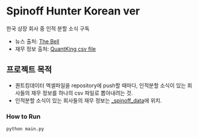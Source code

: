 # Spinoff Hunter Korean ver

한국 상장 회사 중 인적 분할 소식 구독
* 뉴스 출처: [The Bell](http://www.thebell.co.kr/free/content/Search.asp?keyword=%EC%9D%B8%EC%A0%81%EB%B6%84%ED%95%A0)
* 재무 정보 출처: [QuantKing csv file](http://www.quantking.co.kr/page/charge.php?boardid=JS_board_charge&mode=list)

## 프로젝트 목적
* 퀀트킹데이터 엑셀파일을 repository에 push할 때마다, 인적분할 소식이 있는 회사들의 재무 정보를 하나의 csv 파일로 뽑아내려는 것.
* 인적분할 소식이 있는 회사들의 재무 정보는 [_spinoff_data](./_spinoff_data)에 위치.

### How to Run
```shell
python main.py
```

